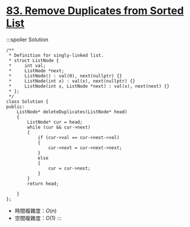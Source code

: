 # [83\. Remove Duplicates from Sorted List](https://leetcode.com/problems/remove-duplicates-from-sorted-list/)


:::spoiler Solution
```cpp=
/**
 * Definition for singly-linked list.
 * struct ListNode {
 *     int val;
 *     ListNode *next;
 *     ListNode() : val(0), next(nullptr) {}
 *     ListNode(int x) : val(x), next(nullptr) {}
 *     ListNode(int x, ListNode *next) : val(x), next(next) {}
 * };
 */
class Solution {
public:
    ListNode* deleteDuplicates(ListNode* head)
    {
        ListNode* cur = head;
        while (cur && cur->next)
        {
            if (cur->val == cur->next->val)
            {
                cur->next = cur->next->next;
            }
            else
            {
                cur = cur->next;
            }
        }
        return head;
        
    }
};
```
- 時間複雜度：$O(n)$
- 空間複雜度：$O(1)$
:::
